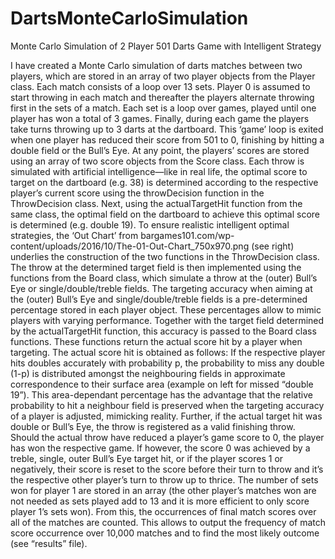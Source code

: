 # DartsMonteCarloSimulation
Monte Carlo Simulation of 2 Player 501 Darts Game with Intelligent Strategy

I have created a Monte Carlo simulation of darts matches between two players, which are stored in an array of two player objects from the Player class. Each match consists of a loop over 13 sets. Player 0 is assumed to start throwing in each match and thereafter the players alternate throwing first in the sets of a match. Each set is a loop over games, played until one player has won a total of 3 games. Finally, during each game
the players take turns throwing up to 3 darts at the dartboard. This ‘game’ loop is exited when one player has reduced their score from 501 to 0, finishing by hitting a double field or the Bull’s Eye. At any point, the players’ scores are stored using an array of two score objects from the Score class.
Each throw is simulated with artificial intelligence—like in real life, the optimal score to target on the dartboard (e.g. 38) is determined according to the respective player’s current score using the throwDecision function in the ThrowDecision class. Next, using the actualTargetHit function from the same class, the optimal field on the dartboard to achieve this optimal score is determined (e.g. double 19). To ensure realistic intelligent optimal strategies, the ‘Out Chart’ from bargames101.com/wp- content/uploads/2016/10/The-01-Out-Chart_750x970.png (see right) underlies the construction of the two functions in the ThrowDecision class.
The throw at the determined target field is then implemented using the functions from the Board class, which simulate a throw at the (outer) Bull’s Eye or single/double/treble fields. The targeting accuracy when aiming at the (outer) Bull’s Eye and single/double/treble fields is a pre-determined percentage stored in each player object. These percentages allow to mimic players with varying performance. Together with the target field determined by the actualTargetHit function, this accuracy is passed to the Board class functions. These functions return the actual score hit by a player when targeting.
The actual score hit is obtained as follows: If the respective player hits doubles accurately with probability p, the probability to miss any double (1-p) is distributed amongst the neighbouring fields in approximate correspondence to their surface area (example on left for missed “double 19”). This area-dependant percentage has the advantage that the relative probability to hit a neighbour field is preserved when the targeting accuracy of a player is adjusted, mimicking reality. Further, if the actual target hit was double or Bull’s Eye, the throw is registered as a valid finishing throw. Should the actual throw have reduced a player’s game score to 0, the player has won the respective game. If however, the score 0 was
achieved by a treble, single, outer Bull’s Eye target hit, or if the player scores 1 or negatively, their score is reset to the score before their turn to throw and it’s the respective other player’s turn to throw up to thrice.
The number of sets won for player 1 are stored in an array (the other player’s matches won are not needed as sets played add to 13 and it is more efficient to only score player 1’s sets won). From this, the occurrences of final match scores over all of the matches are counted. This allows to output the frequency of match score occurrence over 10,000 matches and to find the most likely outcome (see “results” file).
